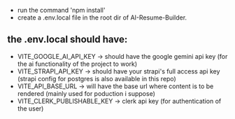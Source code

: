 * run the command 'npm install'
* create a .env.local file in the root dir of AI-Resume-Builder.
## the .env.local should have:
 * VITE_GOOGLE_AI_API_KEY -> should have the google gemini api key (for the ai functionality of the project to work)
  * VITE_STRAPI_API_KEY -> should have your strapi's full access api key (strapi config for postgres is also available in this repo)
  * VITE_API_BASE_URL -> will have the base url where content is to be rendered (mainly used for poduction i suppose)
  * VITE_CLERK_PUBLISHABLE_KEY -> clerk api key (for authentication of the user)
